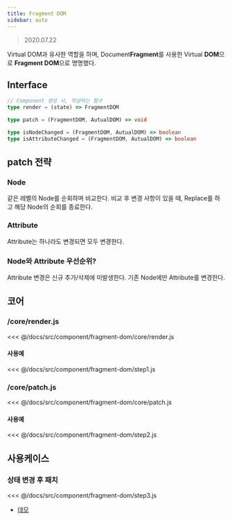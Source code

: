 ```yaml
---
title: Fragment DOM
sidebar: auto
---
```

> 2020.07.22

Virtual DOM과 유사한 역할을 하며, Document**Fragment**를 사용한 Virtual **DOM**으로 **Fragment DOM**으로 명명했다.

## Interface
```ts
// Component 생성 시, 작성하는 함수
type render = (state) => FragmentDOM

type patch = (FragmentDOM, AutualDOM) => void

type isNodeChanged = (FragmentDOM, AutualDOM) => boolean
type isAttributeChanged = (FragmentDOM, AutualDOM) => boolean
```

## patch 전략
### Node
같은 레벨의 Node를 순회하며 비교한다. 비교 후 변경 사항이 있을 때, Replace를 하고 해당 Node의 순회를 종료한다.

### Attribute
Attribute는 하나라도 변경되면 모두 변경한다.

### Node와 Attribute 우선순위?
Attribute 변경은 신규 추가/삭제에 미발생한다. 기존 Node에만 Attribute를 변경한다.

## 코어
### /core/render.js
<<< @/docs/src/component/fragment-dom/core/render.js

#### 사용예
<<< @/docs/src/component/fragment-dom/step1.js

### /core/patch.js
<<< @/docs/src/component/fragment-dom/core/patch.js

#### 사용예
<<< @/docs/src/component/fragment-dom/step2.js

## 사용케이스
### 상태 변경 후 패치
<<< @/docs/src/component/fragment-dom/step3.js

- [데모](https://chodragon9.github.io/dragonjs/docs/src/component/fragment-dom/index.html)
